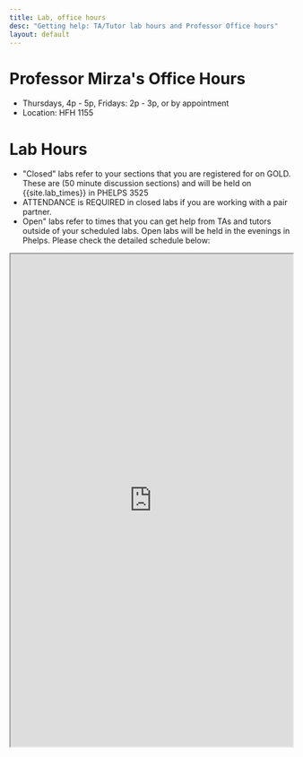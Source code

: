 ```yaml
---
title: Lab, office hours
desc: "Getting help: TA/Tutor lab hours and Professor Office hours"
layout: default
---
```



# Professor Mirza's Office Hours

* Thursdays, 4p - 5p, Fridays: 2p - 3p, or by appointment
* Location: HFH 1155

# Lab Hours

* "Closed" labs refer to your sections that you are registered for on GOLD. These are (50 minute discussion sections) and will be held on {{site.lab_times}} in PHELPS 3525
* ATTENDANCE is REQUIRED in closed labs if you are working with a pair partner.
* Open" labs refer to times that you can get help from TAs and tutors outside of your scheduled labs. Open labs will be held in the evenings in Phelps. Please check the detailed schedule below:

<style>
iframe { width: 100%;height:880px; overflow: scroll; }  
</style>

 
<iframe src="https://docs.google.com/spreadsheets/d/e/2PACX-1vSg2XGFCZeRuZrWDMZcCpTT9ZX_ww54DCKuFrSRxmc-iCRMRWYxOASBGnRKQbUhxHFuM4NMOgNltx_5/pubhtml?gid=88734698&single=true"></iframe>


